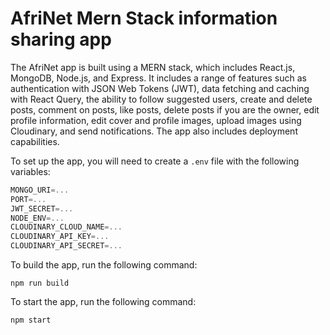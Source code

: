# AfriNet Mern Stack information sharing app

The AfriNet app is built using a MERN stack, which includes React.js, MongoDB, Node.js, and Express. It includes a range of features such as authentication with JSON Web Tokens (JWT), data fetching and caching with React Query, the ability to follow suggested users, create and delete posts, comment on posts, like posts, delete posts if you are the owner, edit profile information, edit cover and profile images, upload images using Cloudinary, and send notifications. The app also includes deployment capabilities.

To set up the app, you will need to create a `.env` file with the following variables:

```js
MONGO_URI=...
PORT=...
JWT_SECRET=...
NODE_ENV=...
CLOUDINARY_CLOUD_NAME=...
CLOUDINARY_API_KEY=...
CLOUDINARY_API_SECRET=...
```

To build the app, run the following command:

```shell
npm run build
```

To start the app, run the following command:

```shell
npm start
```
